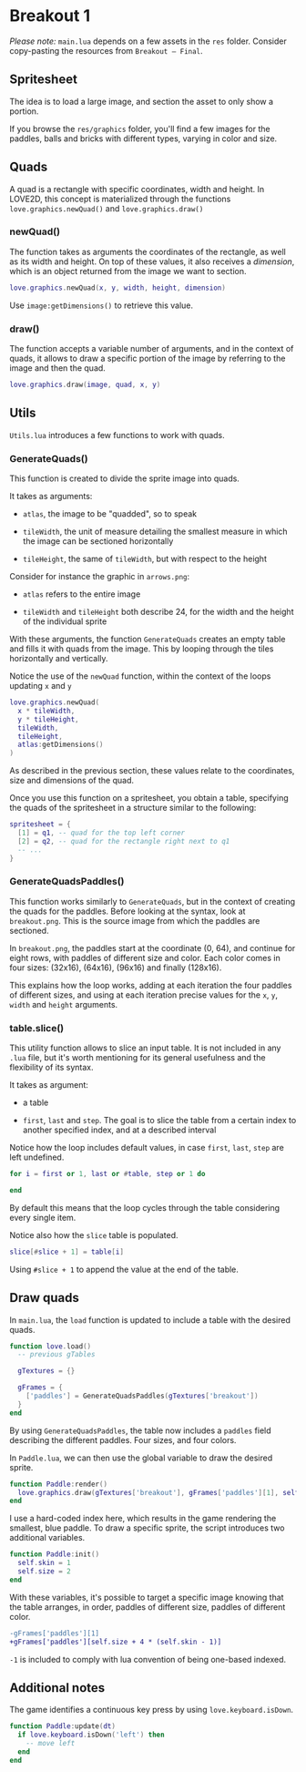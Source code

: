 # Breakout 1

_Please note:_ `main.lua` depends on a few assets in the `res` folder. Consider copy-pasting the resources from `Breakout — Final`.

## Spritesheet

The idea is to load a large image, and section the asset to only show a portion.

If you browse the `res/graphics` folder, you'll find a few images for the paddles, balls and bricks with different types, varying in color and size.

## Quads

A quad is a rectangle with specific coordinates, width and height. In LOVE2D, this concept is materialized through the functions `love.graphics.newQuad()` and `love.graphics.draw()`

### newQuad()

The function takes as arguments the coordinates of the rectangle, as well as its width and height. On top of these values, it also receives a _dimension_, which is an object returned from the image we want to section.

```lua
love.graphics.newQuad(x, y, width, height, dimension)
```

Use `image:getDimensions()` to retrieve this value.

### draw()

The function accepts a variable number of arguments, and in the context of quads, it allows to draw a specific portion of the image by referring to the image and then the quad.

```lua
love.graphics.draw(image, quad, x, y)
```

## Utils

`Utils.lua` introduces a few functions to work with quads.

### GenerateQuads()

This function is created to divide the sprite image into quads.

It takes as arguments:

- `atlas`, the image to be "quadded", so to speak

- `tileWidth`, the unit of measure detailing the smallest measure in which the image can be sectioned horizontally

- `tileHeight`, the same of `tileWidth`, but with respect to the height

Consider for instance the graphic in `arrows.png`:

- `atlas` refers to the entire image

- `tileWidth` and `tileHeight` both describe 24, for the width and the height of the individual sprite

With these arguments, the function `GenerateQuads` creates an empty table and fills it with quads from the image. This by looping through the tiles horizontally and vertically.

Notice the use of the `newQuad` function, within the context of the loops updating `x` and `y`

```lua
love.graphics.newQuad(
  x * tileWidth,
  y * tileHeight,
  tileWidth,
  tileHeight,
  atlas:getDimensions()
)
```

As described in the previous section, these values relate to the coordinates, size and dimensions of the quad.

Once you use this function on a spritesheet, you obtain a table, specifying the quads of the spritesheet in a structure similar to the following:

```lua
spritesheet = {
  [1] = q1, -- quad for the top left corner
  [2] = q2, -- quad for the rectangle right next to q1
  -- ...
}
```

### GenerateQuadsPaddles()

This function works similarly to `GenerateQuads`, but in the context of creating the quads for the paddles. Before looking at the syntax, look at `breakout.png`. This is the source image from which the paddles are sectioned.

In `breakout.png`, the paddles start at the coordinate (0, 64), and continue for eight rows, with paddles of different size and color. Each color comes in four sizes: (32x16), (64x16), (96x16) and finally (128x16).

This explains how the loop works, adding at each iteration the four paddles of different sizes, and using at each iteration precise values for the `x`, `y`, `width` and `height` arguments.

### table.slice()

This utility function allows to slice an input table. It is not included in any `.lua` file, but it's worth mentioning for its general usefulness and the flexibility of its syntax.

It takes as argument:

- a table

- `first`, `last` and `step`. The goal is to slice the table from a certain index to another specified index, and at a described interval

Notice how the loop includes default values, in case `first`, `last`, `step` are left undefined.

```lua
for i = first or 1, last or #table, step or 1 do

end
```

By default this means that the loop cycles through the table considering every single item.

Notice also how the `slice` table is populated.

```lua
slice[#slice + 1] = table[i]
```

Using `#slice + 1` to append the value at the end of the table.

## Draw quads

In `main.lua`, the `load` function is updated to include a table with the desired quads.

```lua
function love.load()
  -- previous gTables

  gTextures = {}

  gFrames = {
    ['paddles'] = GenerateQuadsPaddles(gTextures['breakout'])
  }
end
```

By using `GenerateQuadsPaddles`, the table now includes a `paddles` field describing the different paddles. Four sizes, and four colors.

In `Paddle.lua`, we can then use the global variable to draw the desired sprite.

```lua
function Paddle:render()
  love.graphics.draw(gTextures['breakout'], gFrames['paddles'][1], self.x, self.y)
end
```

I use a hard-coded index here, which results in the game rendering the smallest, blue paddle. To draw a specific sprite, the script introduces two additional variables.

```lua
function Paddle:init()
  self.skin = 1
  self.size = 2
end
```

With these variables, it's possible to target a specific image knowing that the table arranges, in order, paddles of different size, paddles of different color.

```diff
-gFrames['paddles'][1]
+gFrames['paddles'][self.size + 4 * (self.skin - 1)]
```

`-1` is included to comply with lua convention of being one-based indexed.

## Additional notes

The game identifies a continuous key press by using `love.keyboard.isDown`.

```lua
function Paddle:update(dt)
  if love.keyboard.isDown('left') then
    -- move left
  end
end
```
